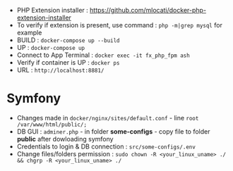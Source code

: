 - PHP Extension installer : https://github.com/mlocati/docker-php-extension-installer
- To verify if extension is present, use command : `php -m|grep mysql` for example
- BUILD : `docker-compose up --build`
- UP : `docker-compose up`
- Connect to App Terminal : `docker exec -it fx_php_fpm ash`
- Verify if container is UP : `docker ps`
- URL : `http://localhost:8881/`

# Symfony

- Changes made in `docker/nginx/sites/default.conf` - line `root /var/www/html/public/;`
- DB GUI : `adminer.php` - in folder **some-configs** - copy file to folder **public** after dowloading symfony
- Credentials to login & DB connection : `src/some-configs/.env`
- Change files/folders permission : `sudo chown -R <your_linux_uname> ./ && chgrp -R <your_linux_uname> ./`
